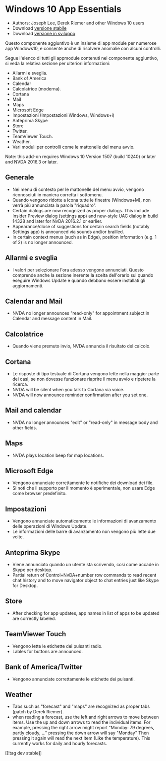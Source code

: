 # Windows 10 App Essentials #

* Authors: Joseph Lee, Derek Riemer and other Windows 10 users
* Download [versione stabile][1]
* Download [versione in sviluppo][2]

Questo componente aggiuntivo è un insieme di app module per numerose app
Windows10, e consente anche di risolvere anomalie con alcuni controlli.

Segue l'elenco di tutti gli appmodule contenuti nel componente aggiuntivo,
si veda la relativa sezione per ulteriori informazioni:

* Allarmi e sveglia.
* Bank of America
* Calendar
* Calcolatrice (moderna).
* Cortana
* Mail
* Maps
* Microsoft Edge
* Impostazioni (Impostazioni Windows, Windows+i)
* Anteprima Skype
* Store
* Twitter.
* TeamViewer Touch.
* Weather.
* Vari moduli per controlli come le mattonelle del menu avvio.

Note: this add-on requires Windows 10 Version 1507 (build 10240) or later
and NVDA 2016.3 or later.

## Generale

* Nei menu di contesto per le mattonelle del menu avvio, vengono
  riconosciuti in maniera corretta i sottomenu.
* Quando vengono ridotte a icona tutte le finestre (Windows+M), non verrà
  più annunciata la parola "riquadro".
* Certain dialogs are now recognized as proper dialogs. This include Insider
  Preview dialog (settings app) and new-style UAC dialog in build 14328 and
  later for NvDA 2016.2.1 or earlier.
* Appearance/close of suggestions for certain search fields (notably
  Settings app) is announced via sounds and/or brailled.
* In certain context menus (such as in Edge), position information (e.g. 1
  of 2) is no longer announced.

## Allarmi e sveglia

* I valori per selezionare l'ora adesso vengono annunciati. Questo comprende
  anche la sezione inerente la scelta dell'orario sul quando eseguire
  Windows Update e quando debbano essere installati gli aggiornamenti.

## Calendar and Mail

* NVDA no longer announces "read-only" for appointment subject in Calendar
  and message content in Mail.

## Calcolatrice

* Quando viene premuto invio, NVDA annuncia il risultato del calcolo.

## Cortana

* Le risposte di tipo testuale di Cortana vengono lette nella maggior parte
  dei casi, se non dovesse funzionare riaprire il menu avvio e ripetere la
  ricerca.
* NVDA will be silent when you talk to Cortana via voice.
* NVDA will now announce reminder confirmation after you set one.

## Mail and calendar

* NVDA no longer announces "edit" or "read-only" in message body and other
  fields.

## Maps

* NVDA plays location beep for map locations.

## Microsoft Edge

* Vengono annunciate correttamente le notifiche dei download dei file.
* Si noti che il supporto per il momento è sperimentale, non usare Edge come
  browser predefinito.

## Impostazioni

* Vengono annunciate automaticamente le informazioni di avanzamento delle
  operazioni di Windows Update.
* Le informazioni delle barre di avanzamento non vengono più lette due
  volte.

## Anteprima Skype

* Viene annunciato quando un utente sta scrivendo, così come accade in Skype
  per desktop.
* Partial return of Control+NvDA+number row commands to read recent chat
  history and to move navigator object to chat entries just like Skype for
  Desktop.

## Store

* After checking for app updates, app names in list of apps to be updated
  are correctly labeled.

## TeamViewer Touch

* Vengono lette le etichette dei pulsanti radio.
* Lables for buttons are announced.

## Bank of America/Twitter

* Vengono annunciate correttamente le etichette dei pulsanti.

## Weather

* Tabs such as "forecast" and "maps" are recognized as proper tabs (patch by
  Derek Riemer).
* when reading a forecast, use the left and right arrows to move between
  items. Use the up and down arrows to read the individual items. For
  example, pressing the right arrow might report "Monday: 79 degrees, partly
  cloudy, ..." pressing the down arrow will say "Monday" Then pressing it
  again will read the next item (Like the temperature). This currently works
  for daily and hourly forecasts.

[[!tag dev stable]]

[1]: http://addons.nvda-project.org/files/get.php?file=w10

[2]: http://addons.nvda-project.org/files/get.php?file=w10-dev
